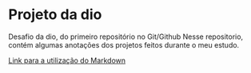# Projeto da dio
Desafio da dio, do primeiro repositório no Git/Github
Nesse repositorio, contém algumas anotações dos projetos feitos durante o meu estudo.


[Link para a utilização do Markdown](https://www.markdownguide.org/basic-syntax/)
